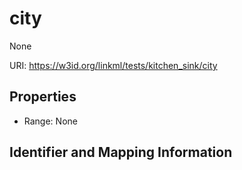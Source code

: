 # city

None

URI: https://w3id.org/linkml/tests/kitchen_sink/city



<!-- no inheritance hierarchy -->


## Properties

 * Range: None

## Identifier and Mapping Information


